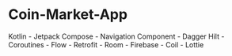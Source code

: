 # Coin-Market-App
Kotlin - Jetpack Compose - Navigation Component - Dagger Hilt - Coroutines - Flow - Retrofit - Room - Firebase - Coil - Lottie
